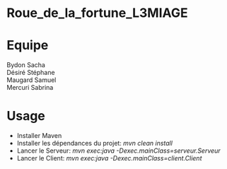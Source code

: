 # Roue_de_la_fortune_L3MIAGE

# Equipe

Bydon Sacha  
Désiré Stéphane  
Maugard Samuel  
Mercuri Sabrina  


# Usage

* Installer Maven  
* Installer les dépendances du projet: *mvn clean install*
* Lancer le Serveur: *mvn exec:java -Dexec.mainClass=serveur.Serveur*  
* Lancer le Client: *mvn exec:java -Dexec.mainClass=client.Client*  